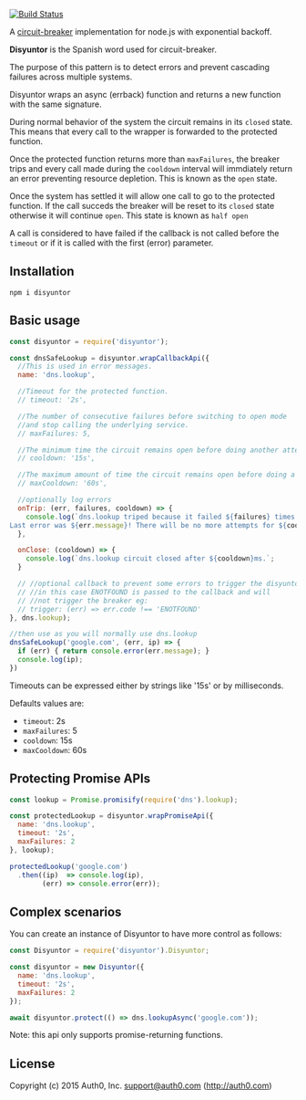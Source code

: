 [![Build Status](https://travis-ci.org/auth0/disyuntor.svg?branch=master)](https://travis-ci.org/auth0/disyuntor)

A [circuit-breaker](http://martinfowler.com/bliki/CircuitBreaker.html) implementation for node.js with exponential backoff.

**Disyuntor** is the Spanish word used for circuit-breaker.

The purpose of this pattern is to detect errors and prevent cascading failures across multiple systems.

Disyuntor wraps an async (errback) function and returns a new function with the same signature.

During normal behavior of the system the circuit remains in its `closed` state. This means that every call to the wrapper is forwarded to the protected function.

Once the protected function returns more than `maxFailures`, the breaker trips and every call made during the `cooldown` interval will immdiately return an error preventing resource depletion. This is known as the `open` state.

Once the system has settled it will allow one call to go to the protected function. If the call succeds the breaker will be reset to its `closed` state otherwise it will continue `open`. This state is known as `half open`

A call is considered to have failed if the callback is not called before the `timeout` or if it is called with the first (error) parameter.

## Installation

```
npm i disyuntor
```

## Basic usage

```javascript
const disyuntor = require('disyuntor');

const dnsSafeLookup = disyuntor.wrapCallbackApi({
  //This is used in error messages.
  name: 'dns.lookup',

  //Timeout for the protected function.
  // timeout: '2s',

  //The number of consecutive failures before switching to open mode
  //and stop calling the underlying service.
  // maxFailures: 5,

  //The minimum time the circuit remains open before doing another attempt.
  // cooldown: '15s',

  //The maximum amount of time the circuit remains open before doing a new attempt.
  // maxCooldown: '60s',

  //optionally log errors
  onTrip: (err, failures, cooldown) => {
    console.log(`dns.lookup triped because it failed ${failures} times.
Last error was ${err.message}! There will be no more attempts for ${cooldown}ms.`);
  },

  onClose: (cooldown) => {
    console.log(`dns.lookup circuit closed after ${cooldown}ms.`;
  }

  // //optional callback to prevent some errors to trigger the disyuntor logic
  // //in this case ENOTFOUND is passed to the callback and will
  // //not trigger the breaker eg:
  // trigger: (err) => err.code !== 'ENOTFOUND'
}, dns.lookup);

//then use as you will normally use dns.lookup
dnsSafeLookup('google.com', (err, ip) => {
  if (err) { return console.error(err.message); }
  console.log(ip);
})
```

Timeouts can be expressed either by strings like '15s' or by milliseconds.

Defaults values are:

- `timeout`: 2s
- `maxFailures`: 5
- `cooldown`: 15s
- `maxCooldown`: 60s


## Protecting Promise APIs

```javascript
const lookup = Promise.promisify(require('dns').lookup);

const protectedLookup = disyuntor.wrapPromiseApi({
  name: 'dns.lookup',
  timeout: '2s',
  maxFailures: 2
}, lookup);

protectedLookup('google.com')
  .then((ip)  => console.log(ip),
        (err) => console.error(err));
```

## Complex scenarios

You can create an instance of Disyuntor to have more control as follows:

```javascript
const Disyuntor = require('disyuntor').Disyuntor;

const disyuntor = new Disyuntor({
  name: 'dns.lookup',
  timeout: '2s',
  maxFailures: 2
});

await disyuntor.protect(() => dns.lookupAsync('google.com'));
```

Note: this api only supports promise-returning functions.
## License

Copyright (c) 2015 Auth0, Inc. <support@auth0.com> (http://auth0.com)

